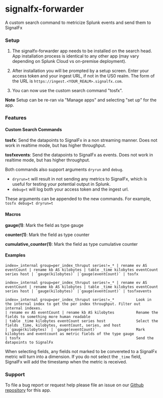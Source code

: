 # signalfx-forwarder

A custom search command to metricize Splunk events and send them to SignalFx

### Setup
1. The signalfx-forwarder app needs to be installed on the search head. App
   installation process is identical to any other app (may vary depending on
   Splunk Cloud vs on-premise deployment).

2. After installation you will be prompted by a setup screen. Enter your access
   token and your ingest URL, if not in the US0 realm.  The form of the URL is
   `https://ingest.<YOUR_REALM>.signalfx.com`.

3. You can now use the custom search command "tosfx".

**Note** Setup can be re-ran via "Manage apps" and selecting "set up" for the app.

### Features

#### Custom Search Commands

**tosfx**:       Send the datapoints to SignalFx in a non streaming manner.
                 Does not work in realtime mode, but has higher throughput.

**tosfxevents**:       Send the datapoints to SignalFx as events.
                 Does not work in realtime mode, but has higher throughput.

Both commands also support arguments `dryrun` and `debug`.
- `dryrun=t` will result in not sending any metrics to SignalFx, which is useful for
testing your potential output in Splunk.
- `debug=t` will log both your access token and the ingest url.

These arguments can be appended to the new commands. For example, `tosfx debug=t dryrun=t`

#### Macros

**gauge(1)**:   Mark the field as type gauge

**counter(1)**: Mark the field as type counter

**cumulative_counter(1)**: Mark the field as type cumulative counter


#### Examples

```
index=_internal group=per_index_thruput series!=_* | rename ev AS eventCount | rename kb AS kilobytes | table _time kilobytes eventCount series host | `gauge(kilobytes)` |`gauge(eventCount)` | tosfx
```

```
index=_internal group=per_index_thruput series!=_* | rename ev AS eventCount | rename kb AS kilobytes | table _time kilobytes eventCount series host | `gauge(kilobytes)` |`gauge(eventCount)` | tosfxevents
```

```
index=_internal group=per_index_thruput series!=_*          Look in the internal index to get the per index throughput. Filter out internal indexes.
| rename ev AS eventCount | rename kb AS kilobytes          Rename the fields to something more human readable
| table _time kilobytes eventCount series host              Select the fields _time, kilobytes, eventCount, series, and host
| `gauge(kilobytes)` | `gauge(eventCount)`                  Mark kilobytes and eventcount as metric fields of the type gauge
| tosfx                                                     Send the datapoints to SignalFx
```

When selecting fields, any fields not marked to be convereted to a SignalFx metric will turn into a dimension.
If you do not select the `_time` field, SignalFx will add the timestamp when the metric is received.

### Support

To file a bug report or request help please file an issue on our [Github
repository](https://github.com/signalfx/splunk-forwarder/) for this app.
